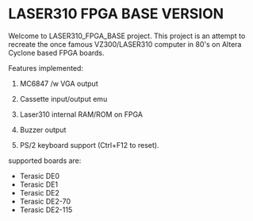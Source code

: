 # LASER310 FPGA BASE VERSION

Welcome to LASER310_FPGA_BASE project. This project is an attempt to recreate the once famous VZ300/LASER310 computer in 80's on Altera Cyclone based FPGA boards.

Features implemented:

1. MC6847 /w VGA output

2. Cassette input/output emu

3. Laser310 internal RAM/ROM on FPGA

4. Buzzer output

5. PS/2 keyboard support (Ctrl+F12 to reset).


supported boards are:

- Terasic DE0
- Terasic DE1
- Terasic DE2
- Terasic DE2-70
- Terasic DE2-115


